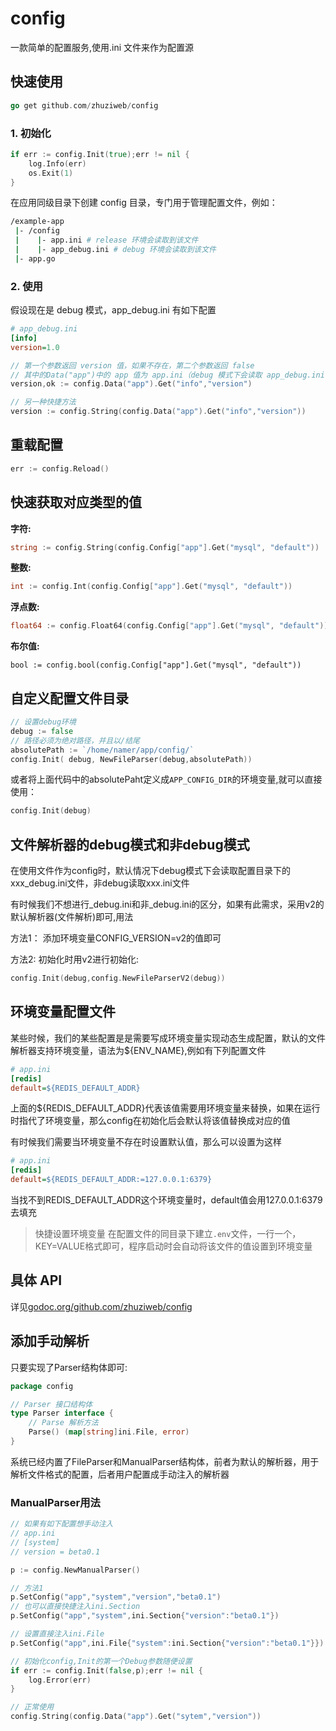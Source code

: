 # config

一款简单的配置服务,使用.ini 文件来作为配置源

## 快速使用

```go
go get github.com/zhuziweb/config
```

### 1. 初始化

```go
if err := config.Init(true);err != nil {
    log.Info(err)
    os.Exit(1)
}
```

在应用同级目录下创建 config 目录，专门用于管理配置文件，例如：

```bash
/example-app
 |- /config
 |    |- app.ini # release 环境会读取到该文件
 |    |- app_debug.ini # debug 环境会读取到该文件 
 |- app.go    
```

### 2. 使用

假设现在是 debug 模式，app_debug.ini 有如下配置

```ini
# app_debug.ini
[info]
version=1.0
```

```go
// 第一个参数返回 version 值，如果不存在，第二个参数返回 false
// 其中的Data("app")中的 app 值为 app.ini（debug 模式下会读取 app_debug.ini 下的值）
version,ok := config.Data("app").Get("info","version")

// 另一种快捷方法
version := config.String(config.Data("app").Get("info","version"))
```

## 重载配置

```go
err := config.Reload()
```

## 快速获取对应类型的值

**字符:**

```go
string := config.String(config.Config["app"].Get("mysql", "default"))
```

**整数:**

```go
int := config.Int(config.Config["app"].Get("mysql", "default"))
```


**浮点数:**

```go
float64 := config.Float64(config.Config["app"].Get("mysql", "default"))
```

**布尔值:**

```gp
bool := config.bool(config.Config["app"].Get("mysql", "default"))
```

## 自定义配置文件目录

```go
// 设置debug环境
debug := false
// 路径必须为绝对路径，并且以/结尾
absolutePath := `/home/namer/app/config/`
config.Init( debug, NewFileParser(debug,absolutePath))
```

或者将上面代码中的absolutePaht定义成`APP_CONFIG_DIR`的环境变量,就可以直接使用：
```go
config.Init(debug)
```

## 文件解析器的debug模式和非debug模式

在使用文件作为config时，默认情况下debug模式下会读取配置目录下的xxx_debug.ini文件，非debug读取xxx.ini文件

有时候我们不想进行_debug.ini和非_debug.ini的区分，如果有此需求，采用v2的默认解析器(文件解析)即可,用法

方法1： 添加环境变量CONFIG_VERSION=v2的值即可

方法2: 初始化时用v2进行初始化:

```go
config.Init(debug,config.NewFileParserV2(debug))
```

## 环境变量配置文件

某些时候，我们的某些配置是是需要写成环境变量实现动态生成配置，默认的文件解析器支持环境变量，语法为${ENV_NAME},例如有下列配置文件

```ini
# app.ini
[redis]
default=${REDIS_DEFAULT_ADDR}
```

上面的${REDIS_DEFAULT_ADDR}代表该值需要用环境变量来替换，如果在运行时指代了环境变量，那么config在初始化后会默认将该值替换成对应的值

有时候我们需要当环境变量不存在时设置默认值，那么可以设置为这样

```ini
# app.ini
[redis]
default=${REDIS_DEFAULT_ADDR:=127.0.0.1:6379}
```

当找不到REDIS_DEFAULT_ADDR这个环境变量时，default值会用127.0.0.1:6379去填充

> 快捷设置环境变量
> 在配置文件的同目录下建立`.env`文件，一行一个，KEY=VALUE格式即可，程序启动时会自动将该文件的值设置到环境变量

## 具体 API

详见[godoc.org/github.com/zhuziweb/config](godoc.org/github.com/zhuziweb/config)

## 添加手动解析

只要实现了Parser结构体即可:

```go
package config

// Parser 接口结构体
type Parser interface {
    // Parse 解析方法
    Parse() (map[string]ini.File, error)
}
```

系统已经内置了FileParser和ManualParser结构体，前者为默认的解析器，用于解析文件格式的配置，后者用户配置成手动注入的解析器

### ManualParser用法

```go
// 如果有如下配置想手动注入
// app.ini
// [system]
// version = beta0.1

p := config.NewManualParser()

// 方法1
p.SetConfig("app","system","version","beta0.1")
// 也可以直接快捷注入ini.Section
p.SetConfig("app","system",ini.Section{"version":"beta0.1"})

// 设置直接注入ini.File
p.SetConfig("app",ini.File{"system":ini.Section{"version":"beta0.1"}})

// 初始化config,Init的第一个Debug参数随便设置
if err := config.Init(false,p);err != nil {
	log.Error(err)
}

// 正常使用
config.String(config.Data("app").Get("sytem","version"))
```